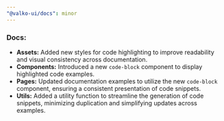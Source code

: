 ```yaml
---
"@valko-ui/docs": minor
---
```


### Docs:

- **Assets:** Added new styles for code highlighting to improve readability and visual consistency across documentation.
- **Components:** Introduced a new `code-block` component to display highlighted code examples.
- **Pages:** Updated documentation examples to utilize the new `code-block` component, ensuring a consistent presentation of code snippets.
- **Utils:** Added a utility function to streamline the generation of code snippets, minimizing duplication and simplifying updates across examples.
